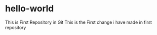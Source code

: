 # hello-world
This is First Repository in Git
This is the First change i have made in first repository
